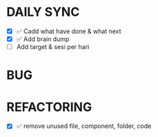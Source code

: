 # DAILY SYNC
- [x] ✅ Cadd what have done & what next
- [x] ✅ Add brain dump
- [ ] Add target & sesi per hari

# BUG

# REFACTORING
- [x] ✅ remove unused file, component, folder, code